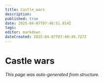 ```yaml
---
title: Castle_wars
description: 
published: true
date: 2025-04-07T07:40:51.814Z
tags: 
editor: markdown
dateCreated: 2025-04-07T07:40:49.727Z
---
```


# Castle wars

*This page was auto-generated from structure.*